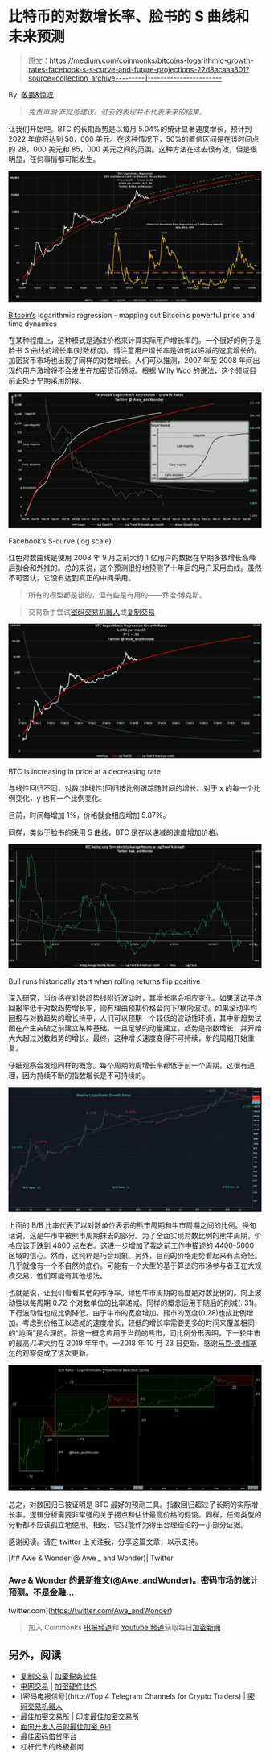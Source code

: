 # 比特币的对数增长率、脸书的 S 曲线和未来预测

> 原文：<https://medium.com/coinmonks/bitcoins-logarithmic-growth-rates-facebook-s-s-curve-and-future-projections-22d8acaaa801?source=collection_archive---------1----------------------->

By: [敬畏&惊叹](https://twitter.com/Awe_andWonder)

> *免责声明:非财务建议。过去的表现并不代表未来的结果。*

让我们开始吧。BTC 的长期趋势是以每月 5.04%的统计显著速度增长，预计到 2022 年底将达到 50，000 美元。在这种情况下，50%的置信区间是在该时间点的 28，000 美元和 85，000 美元之间的范围。这种方法在过去很有效，但是很明显，任何事情都可能发生。

![](img/bf903c5d8ca580a51217d2dd74eb52cf.png)

[Bitcoin’s](https://blog.coincodecap.com/a-candid-explanation-of-bitcoin/) logarithmic regression - mapping out Bitcoin’s powerful price and time dynamics

在某种程度上，这种模式是通过价格来计算实际用户增长率的。一个很好的例子是脸书 S 曲线的增长率(对数标度)。请注意用户增长率是如何以递减的速度增长的。加密货币市场也出现了同样的对数增长。人们可以推测，2007 年至 2008 年间出现的用户激增将不会发生在加密货币领域。根据 Willy Woo 的说法，这个领域目前正处于早期采用阶段。

![](img/1933643eb6edf36683cd22b169f9c502.png)

Facebook’s S-curve (log scale)

红色对数曲线是使用 2008 年 9 月之前大约 1 亿用户的数据在早期多数增长高峰后拟合和外推的。总的来说，这个预测很好地预测了十年后的用户采用曲线。虽然不可否认，它没有达到真正的中间采用。

> 所有的模型都是错的，但有些是有用的——乔治·博克斯。

> 交易新手尝试[密码交易机器人](/coinmonks/crypto-trading-bot-c2ffce8acb2a)或[复制交易](/coinmonks/top-10-crypto-copy-trading-platforms-for-beginners-d0c37c7d698c)

![](img/84c7791cf4371d73649567e2060342dd.png)

BTC is increasing in price at a decreasing rate

与线性回归不同，对数(非线性)回归按比例跟踪随时间的增长。对于 x 的每一个比例变化，y 也有一个比例变化。

目前，时间每增加 1%，价格就会相应增加 5.87%。

同样，类似于脸书的采用 S 曲线，BTC 是在以递减的速度增加价格。

![](img/9f9827b5ccca559524ded2ba14fb352d.png)

Bull runs historically start when rolling returns flip positive

深入研究，当价格在对数趋势线附近波动时，其增长率会相应变化。如果滚动平均回报率低于对数趋势增长率，则有理由预期价格会向下/横向波动。如果滚动平均回报与对数趋势的增长持平，人们可以预期一个较低的波动性环境，其中新趋势试图在产生突破之前建立某种基础。一旦足够的动量建立，趋势是指数增长，并开始大大超过对数趋势的增长。最终，这种增长速度变得不可持续，新的周期开始重复。

仔细观察会发现同样的概念。每个周期的周增长率都低于前一个周期。这很有道理，因为持续不断的指数增长是不可持续的。

![](img/f366be4ff9e6abf8fccf49484fee358f.png)

上面的 B/B 比率代表了以对数单位表示的熊市周期和牛市周期之间的比例。换句话说，这是牛市中被熊市周期抹去的部分。为了全面实现对数比例的熊牛周期，价格应该下跌到 4800 点左右。这进一步增加了我之前工作中描述的 4400–5000 区域的信心。然而，这纯粹是巧合现象。另外，目前的价格走势看起来有点奇怪。几乎就像有一个不自然的底价。可能有一个大型的基于算法的市场参与者正在大规模交易，他们可能有其他想法。

也就是说，让我们看看其他的市净率。绿色牛市周期的高度是对数比例的。向上波动性以每周期 0.72 个对数单位的比率递减。同样的概念适用于随后的削减(. 31)。下行波动性也成比例降低。由于牛市的宽度增加，熊市的宽度(0.28)也成比例增加。考虑到价格正以递减的速度增长，较低的增长率需要更多的时间来覆盖相同的“地面”是合理的。将这一概念应用于当前的熊市，同比例分形表明，下一轮牛市的最高*几率*大约在 2019 年年中。—2018 年 10 月 23 日更新。感谢[马克·德·梅塞尔](https://twitter.com/marcdemesel)的观察促成了这次更新。

![](img/b3a7083f788ebb7b3cda67008b70c033.png)

总之，对数回归已被证明是 BTC 最好的预测工具。指数回归超过了长期的实际增长率，逻辑分析需要非常强的关于拐点和估计最高价格的假设。同样，任何类型的分析都不应该孤立地使用。相反，它只能作为得出合理结论的一小部分证据。

感谢阅读。请在 twitter 上关注我，分享这篇文章，以示支持。

[](https://twitter.com/Awe_andWonder) [## Awe & Wonder(@ Awe _ and Wonder)| Twitter

### Awe & Wonder 的最新推文(@Awe_andWonder)。密码市场的统计预测。不是金融…

twitter.com](https://twitter.com/Awe_andWonder) 

> 加入 Coinmonks [电报频道](https://t.me/coincodecap)和 [Youtube 频道](https://www.youtube.com/c/coinmonks/videos)获取每日[加密新闻](http://coincodecap.com/)

## 另外，阅读

*   [复制交易](/coinmonks/top-10-crypto-copy-trading-platforms-for-beginners-d0c37c7d698c) | [加密税务软件](/coinmonks/crypto-tax-software-ed4b4810e338)
*   [电网交易](https://coincodecap.com/grid-trading) | [加密硬件钱包](/coinmonks/the-best-cryptocurrency-hardware-wallets-of-2020-e28b1c124069)
*   [密码电报信号](http://Top 4 Telegram Channels for Crypto Traders) | [密码交易机器人](/coinmonks/crypto-trading-bot-c2ffce8acb2a)
*   [最佳加密交易所](/coinmonks/crypto-exchange-dd2f9d6f3769) | [印度最佳加密交易所](/coinmonks/bitcoin-exchange-in-india-7f1fe79715c9)
*   [面向开发人员的最佳加密 API](/coinmonks/best-crypto-apis-for-developers-5efe3a597a9f)
*   最佳[密码借贷平台](/coinmonks/top-5-crypto-lending-platforms-in-2020-that-you-need-to-know-a1b675cec3fa)
*   杠杆代币的终极指南